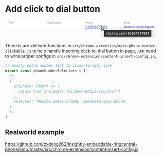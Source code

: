 # Add click to dial button

![](../screenshots/fac-1.png)

There is pre-defined functions in `src/chrome-extension/make-phone-number-clickable.js` to help handle inserting click-to-dial button in page, just need to write proper configs in `src/chrome-extension/content-insert-config.js`,
```js
// modify phone number text to click-to-call link
export const phoneNumberSelectors = [
  /*
  {
    urlCheck: (href) => {
      return href.includes('?blade=/details/contact')
    },
    selector: '#modal-details-body .metadata-span-phone'
  }
  */
]

```

## Realworld example
https://github.com/zxdong262/insightly-embeddable-ringcentral-phone/blob/master/src/chrome-extension/content-insert-config.js